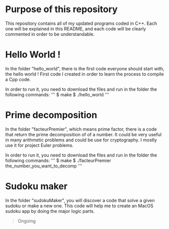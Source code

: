 # Purpose of this repository

This repository contains all of my updated programs coded in C++.
Each one will be explained in this README, and each code will be clearly commented in order to be understandable.

# Hello World !

In the folder "hello_world", there is the first code everyone should start with, the hello world ! First code I created in order to learn the process to compile a Cpp code.

In order to run it, you need to download the files and run in the folder the following commands:
'''
$ make
$ ./hello_world
'''

# Prime decomposition

In the folder "facteurPremier", which means prime factor, there is a code that return the prime decomposition of of a number. It could be very useful in many arithmetic problems and could be use for cryptography. I mostly use it for project Euler problems.

In order to run it, you need to download the files and run in the folder the following commands:
'''
$ make
$ ./facteurPremier the_number_you_want_to_decomp
'''

# Sudoku maker

In the folder "sudokuMaker", you will discover a code that solve a given sudoku or make a new one. This code will help me to create an MacOS sudoku app by doing the major logic parts.

> Ongoing